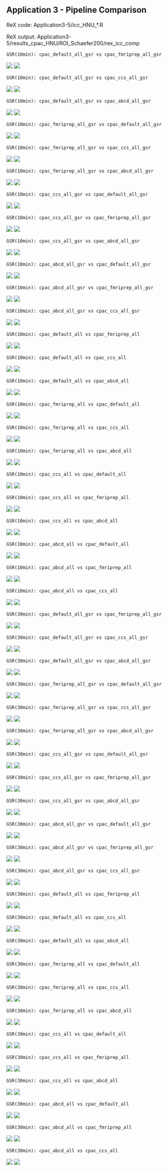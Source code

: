 ## Application 3 - Pipeline Comparison

ReX code: Application3-5/icc_HNU_*.R

ReX output: Application3-5/results_cpac_HNU/ROI_Schaefer200/rex_icc_comp

    GSR(10min): cpac_default_all_gsr vs cpac_fmriprep_all_gsr

![](Application3-5/results_cpac_HNU/ROI_Schaefer200/rex_icc_comp/PipelineComp10min_cpac_default_all_gsr-cpac_fmriprep_all_gsr_ReX_CompareICC_ChangeOfVariation_Raw.png)
![](Application3-5/results_cpac_HNU/ROI_Schaefer200/rex_icc_comp/PipelineComp10min_cpac_default_all_gsr-cpac_fmriprep_all_gsr_ReX_CompareICC_ChangeOfVariation_Normalized_GradientFlow.png)

    GSR(10min): cpac_default_all_gsr vs cpac_ccs_all_gsr

![](Application3-5/results_cpac_HNU/ROI_Schaefer200/rex_icc_comp/PipelineComp10min_cpac_default_all_gsr-cpac_ccs_all_gsr_ReX_CompareICC_ChangeOfVariation_Raw.png)
![](Application3-5/results_cpac_HNU/ROI_Schaefer200/rex_icc_comp/PipelineComp10min_cpac_default_all_gsr-cpac_ccs_all_gsr_ReX_CompareICC_ChangeOfVariation_Normalized_GradientFlow.png)

    GSR(10min): cpac_default_all_gsr vs cpac_abcd_all_gsr

![](Application3-5/results_cpac_HNU/ROI_Schaefer200/rex_icc_comp/PipelineComp10min_cpac_default_all_gsr-cpac_abcd_all_gsr_ReX_CompareICC_ChangeOfVariation_Raw.png)
![](Application3-5/results_cpac_HNU/ROI_Schaefer200/rex_icc_comp/PipelineComp10min_cpac_default_all_gsr-cpac_abcd_all_gsr_ReX_CompareICC_ChangeOfVariation_Normalized_GradientFlow.png)

    GSR(10min): cpac_fmriprep_all_gsr vs cpac_default_all_gsr

![](Application3-5/results_cpac_HNU/ROI_Schaefer200/rex_icc_comp/PipelineComp10min_cpac_fmriprep_all_gsr-cpac_default_all_gsr_ReX_CompareICC_ChangeOfVariation_Raw.png)
![](Application3-5/results_cpac_HNU/ROI_Schaefer200/rex_icc_comp/PipelineComp10min_cpac_fmriprep_all_gsr-cpac_default_all_gsr_ReX_CompareICC_ChangeOfVariation_Normalized_GradientFlow.png)

    GSR(10min): cpac_fmriprep_all_gsr vs cpac_ccs_all_gsr

![](Application3-5/results_cpac_HNU/ROI_Schaefer200/rex_icc_comp/PipelineComp10min_cpac_fmriprep_all_gsr-cpac_ccs_all_gsr_ReX_CompareICC_ChangeOfVariation_Raw.png)
![](Application3-5/results_cpac_HNU/ROI_Schaefer200/rex_icc_comp/PipelineComp10min_cpac_fmriprep_all_gsr-cpac_ccs_all_gsr_ReX_CompareICC_ChangeOfVariation_Normalized_GradientFlow.png)

    GSR(10min): cpac_fmriprep_all_gsr vs cpac_abcd_all_gsr

![](Application3-5/results_cpac_HNU/ROI_Schaefer200/rex_icc_comp/PipelineComp10min_cpac_fmriprep_all_gsr-cpac_abcd_all_gsr_ReX_CompareICC_ChangeOfVariation_Raw.png)
![](Application3-5/results_cpac_HNU/ROI_Schaefer200/rex_icc_comp/PipelineComp10min_cpac_fmriprep_all_gsr-cpac_abcd_all_gsr_ReX_CompareICC_ChangeOfVariation_Normalized_GradientFlow.png)

    GSR(10min): cpac_ccs_all_gsr vs cpac_default_all_gsr

![](Application3-5/results_cpac_HNU/ROI_Schaefer200/rex_icc_comp/PipelineComp10min_cpac_ccs_all_gsr-cpac_default_all_gsr_ReX_CompareICC_ChangeOfVariation_Raw.png)
![](Application3-5/results_cpac_HNU/ROI_Schaefer200/rex_icc_comp/PipelineComp10min_cpac_ccs_all_gsr-cpac_default_all_gsr_ReX_CompareICC_ChangeOfVariation_Normalized_GradientFlow.png)

    GSR(10min): cpac_ccs_all_gsr vs cpac_fmriprep_all_gsr

![](Application3-5/results_cpac_HNU/ROI_Schaefer200/rex_icc_comp/PipelineComp10min_cpac_ccs_all_gsr-cpac_fmriprep_all_gsr_ReX_CompareICC_ChangeOfVariation_Raw.png)
![](Application3-5/results_cpac_HNU/ROI_Schaefer200/rex_icc_comp/PipelineComp10min_cpac_ccs_all_gsr-cpac_fmriprep_all_gsr_ReX_CompareICC_ChangeOfVariation_Normalized_GradientFlow.png)

    GSR(10min): cpac_ccs_all_gsr vs cpac_abcd_all_gsr

![](Application3-5/results_cpac_HNU/ROI_Schaefer200/rex_icc_comp/PipelineComp10min_cpac_ccs_all_gsr-cpac_abcd_all_gsr_ReX_CompareICC_ChangeOfVariation_Raw.png)
![](Application3-5/results_cpac_HNU/ROI_Schaefer200/rex_icc_comp/PipelineComp10min_cpac_ccs_all_gsr-cpac_abcd_all_gsr_ReX_CompareICC_ChangeOfVariation_Normalized_GradientFlow.png)

    GSR(10min): cpac_abcd_all_gsr vs cpac_default_all_gsr

![](Application3-5/results_cpac_HNU/ROI_Schaefer200/rex_icc_comp/PipelineComp10min_cpac_abcd_all_gsr-cpac_default_all_gsr_ReX_CompareICC_ChangeOfVariation_Raw.png)
![](Application3-5/results_cpac_HNU/ROI_Schaefer200/rex_icc_comp/PipelineComp10min_cpac_abcd_all_gsr-cpac_default_all_gsr_ReX_CompareICC_ChangeOfVariation_Normalized_GradientFlow.png)

    GSR(10min): cpac_abcd_all_gsr vs cpac_fmriprep_all_gsr

![](Application3-5/results_cpac_HNU/ROI_Schaefer200/rex_icc_comp/PipelineComp10min_cpac_abcd_all_gsr-cpac_fmriprep_all_gsr_ReX_CompareICC_ChangeOfVariation_Raw.png)
![](Application3-5/results_cpac_HNU/ROI_Schaefer200/rex_icc_comp/PipelineComp10min_cpac_abcd_all_gsr-cpac_fmriprep_all_gsr_ReX_CompareICC_ChangeOfVariation_Normalized_GradientFlow.png)

    GSR(10min): cpac_abcd_all_gsr vs cpac_ccs_all_gsr

![](Application3-5/results_cpac_HNU/ROI_Schaefer200/rex_icc_comp/PipelineComp10min_cpac_abcd_all_gsr-cpac_ccs_all_gsr_ReX_CompareICC_ChangeOfVariation_Raw.png)
![](Application3-5/results_cpac_HNU/ROI_Schaefer200/rex_icc_comp/PipelineComp10min_cpac_abcd_all_gsr-cpac_ccs_all_gsr_ReX_CompareICC_ChangeOfVariation_Normalized_GradientFlow.png)

    GSR(10min): cpac_default_all vs cpac_fmriprep_all

![](Application3-5/results_cpac_HNU/ROI_Schaefer200/rex_icc_comp/PipelineComp10min_cpac_default_all-cpac_fmriprep_all_ReX_CompareICC_ChangeOfVariation_Raw.png)
![](Application3-5/results_cpac_HNU/ROI_Schaefer200/rex_icc_comp/PipelineComp10min_cpac_default_all-cpac_fmriprep_all_ReX_CompareICC_ChangeOfVariation_Normalized_GradientFlow.png)

    GSR(10min): cpac_default_all vs cpac_ccs_all

![](Application3-5/results_cpac_HNU/ROI_Schaefer200/rex_icc_comp/PipelineComp10min_cpac_default_all-cpac_ccs_all_ReX_CompareICC_ChangeOfVariation_Raw.png)
![](Application3-5/results_cpac_HNU/ROI_Schaefer200/rex_icc_comp/PipelineComp10min_cpac_default_all-cpac_ccs_all_ReX_CompareICC_ChangeOfVariation_Normalized_GradientFlow.png)

    GSR(10min): cpac_default_all vs cpac_abcd_all

![](Application3-5/results_cpac_HNU/ROI_Schaefer200/rex_icc_comp/PipelineComp10min_cpac_default_all-cpac_abcd_all_ReX_CompareICC_ChangeOfVariation_Raw.png)
![](Application3-5/results_cpac_HNU/ROI_Schaefer200/rex_icc_comp/PipelineComp10min_cpac_default_all-cpac_abcd_all_ReX_CompareICC_ChangeOfVariation_Normalized_GradientFlow.png)

    GSR(10min): cpac_fmriprep_all vs cpac_default_all

![](Application3-5/results_cpac_HNU/ROI_Schaefer200/rex_icc_comp/PipelineComp10min_cpac_fmriprep_all-cpac_default_all_ReX_CompareICC_ChangeOfVariation_Raw.png)
![](Application3-5/results_cpac_HNU/ROI_Schaefer200/rex_icc_comp/PipelineComp10min_cpac_fmriprep_all-cpac_default_all_ReX_CompareICC_ChangeOfVariation_Normalized_GradientFlow.png)

    GSR(10min): cpac_fmriprep_all vs cpac_ccs_all

![](Application3-5/results_cpac_HNU/ROI_Schaefer200/rex_icc_comp/PipelineComp10min_cpac_fmriprep_all-cpac_ccs_all_ReX_CompareICC_ChangeOfVariation_Raw.png)
![](Application3-5/results_cpac_HNU/ROI_Schaefer200/rex_icc_comp/PipelineComp10min_cpac_fmriprep_all-cpac_ccs_all_ReX_CompareICC_ChangeOfVariation_Normalized_GradientFlow.png)

    GSR(10min): cpac_fmriprep_all vs cpac_abcd_all

![](Application3-5/results_cpac_HNU/ROI_Schaefer200/rex_icc_comp/PipelineComp10min_cpac_fmriprep_all-cpac_abcd_all_ReX_CompareICC_ChangeOfVariation_Raw.png)
![](Application3-5/results_cpac_HNU/ROI_Schaefer200/rex_icc_comp/PipelineComp10min_cpac_fmriprep_all-cpac_abcd_all_ReX_CompareICC_ChangeOfVariation_Normalized_GradientFlow.png)

    GSR(10min): cpac_ccs_all vs cpac_default_all

![](Application3-5/results_cpac_HNU/ROI_Schaefer200/rex_icc_comp/PipelineComp10min_cpac_ccs_all-cpac_default_all_ReX_CompareICC_ChangeOfVariation_Raw.png)
![](Application3-5/results_cpac_HNU/ROI_Schaefer200/rex_icc_comp/PipelineComp10min_cpac_ccs_all-cpac_default_all_ReX_CompareICC_ChangeOfVariation_Normalized_GradientFlow.png)

    GSR(10min): cpac_ccs_all vs cpac_fmriprep_all

![](Application3-5/results_cpac_HNU/ROI_Schaefer200/rex_icc_comp/PipelineComp10min_cpac_ccs_all-cpac_fmriprep_all_ReX_CompareICC_ChangeOfVariation_Raw.png)
![](Application3-5/results_cpac_HNU/ROI_Schaefer200/rex_icc_comp/PipelineComp10min_cpac_ccs_all-cpac_fmriprep_all_ReX_CompareICC_ChangeOfVariation_Normalized_GradientFlow.png)

    GSR(10min): cpac_ccs_all vs cpac_abcd_all

![](Application3-5/results_cpac_HNU/ROI_Schaefer200/rex_icc_comp/PipelineComp10min_cpac_ccs_all-cpac_abcd_all_ReX_CompareICC_ChangeOfVariation_Raw.png)
![](Application3-5/results_cpac_HNU/ROI_Schaefer200/rex_icc_comp/PipelineComp10min_cpac_ccs_all-cpac_abcd_all_ReX_CompareICC_ChangeOfVariation_Normalized_GradientFlow.png)

    GSR(10min): cpac_abcd_all vs cpac_default_all

![](Application3-5/results_cpac_HNU/ROI_Schaefer200/rex_icc_comp/PipelineComp10min_cpac_abcd_all-cpac_default_all_ReX_CompareICC_ChangeOfVariation_Raw.png)
![](Application3-5/results_cpac_HNU/ROI_Schaefer200/rex_icc_comp/PipelineComp10min_cpac_abcd_all-cpac_default_all_ReX_CompareICC_ChangeOfVariation_Normalized_GradientFlow.png)

    GSR(10min): cpac_abcd_all vs cpac_fmriprep_all

![](Application3-5/results_cpac_HNU/ROI_Schaefer200/rex_icc_comp/PipelineComp10min_cpac_abcd_all-cpac_fmriprep_all_ReX_CompareICC_ChangeOfVariation_Raw.png)
![](Application3-5/results_cpac_HNU/ROI_Schaefer200/rex_icc_comp/PipelineComp10min_cpac_abcd_all-cpac_fmriprep_all_ReX_CompareICC_ChangeOfVariation_Normalized_GradientFlow.png)

    GSR(10min): cpac_abcd_all vs cpac_ccs_all

![](Application3-5/results_cpac_HNU/ROI_Schaefer200/rex_icc_comp/PipelineComp10min_cpac_abcd_all-cpac_ccs_all_ReX_CompareICC_ChangeOfVariation_Raw.png)
![](Application3-5/results_cpac_HNU/ROI_Schaefer200/rex_icc_comp/PipelineComp10min_cpac_abcd_all-cpac_ccs_all_ReX_CompareICC_ChangeOfVariation_Normalized_GradientFlow.png)

    GSR(30min): cpac_default_all_gsr vs cpac_fmriprep_all_gsr

![](Application3-5/results_cpac_HNU/ROI_Schaefer200/rex_icc_comp/PipelineComp30min_cpac_default_all_gsr-cpac_fmriprep_all_gsr_ReX_CompareICC_ChangeOfVariation_Raw.png)
![](Application3-5/results_cpac_HNU/ROI_Schaefer200/rex_icc_comp/PipelineComp30min_cpac_default_all_gsr-cpac_fmriprep_all_gsr_ReX_CompareICC_ChangeOfVariation_Normalized_GradientFlow.png)

    GSR(30min): cpac_default_all_gsr vs cpac_ccs_all_gsr

![](Application3-5/results_cpac_HNU/ROI_Schaefer200/rex_icc_comp/PipelineComp30min_cpac_default_all_gsr-cpac_ccs_all_gsr_ReX_CompareICC_ChangeOfVariation_Raw.png)
![](Application3-5/results_cpac_HNU/ROI_Schaefer200/rex_icc_comp/PipelineComp30min_cpac_default_all_gsr-cpac_ccs_all_gsr_ReX_CompareICC_ChangeOfVariation_Normalized_GradientFlow.png)

    GSR(30min): cpac_default_all_gsr vs cpac_abcd_all_gsr

![](Application3-5/results_cpac_HNU/ROI_Schaefer200/rex_icc_comp/PipelineComp30min_cpac_default_all_gsr-cpac_abcd_all_gsr_ReX_CompareICC_ChangeOfVariation_Raw.png)
![](Application3-5/results_cpac_HNU/ROI_Schaefer200/rex_icc_comp/PipelineComp30min_cpac_default_all_gsr-cpac_abcd_all_gsr_ReX_CompareICC_ChangeOfVariation_Normalized_GradientFlow.png)

    GSR(30min): cpac_fmriprep_all_gsr vs cpac_default_all_gsr

![](Application3-5/results_cpac_HNU/ROI_Schaefer200/rex_icc_comp/PipelineComp30min_cpac_fmriprep_all_gsr-cpac_default_all_gsr_ReX_CompareICC_ChangeOfVariation_Raw.png)
![](Application3-5/results_cpac_HNU/ROI_Schaefer200/rex_icc_comp/PipelineComp30min_cpac_fmriprep_all_gsr-cpac_default_all_gsr_ReX_CompareICC_ChangeOfVariation_Normalized_GradientFlow.png)

    GSR(30min): cpac_fmriprep_all_gsr vs cpac_ccs_all_gsr

![](Application3-5/results_cpac_HNU/ROI_Schaefer200/rex_icc_comp/PipelineComp30min_cpac_fmriprep_all_gsr-cpac_ccs_all_gsr_ReX_CompareICC_ChangeOfVariation_Raw.png)
![](Application3-5/results_cpac_HNU/ROI_Schaefer200/rex_icc_comp/PipelineComp30min_cpac_fmriprep_all_gsr-cpac_ccs_all_gsr_ReX_CompareICC_ChangeOfVariation_Normalized_GradientFlow.png)

    GSR(30min): cpac_fmriprep_all_gsr vs cpac_abcd_all_gsr

![](Application3-5/results_cpac_HNU/ROI_Schaefer200/rex_icc_comp/PipelineComp30min_cpac_fmriprep_all_gsr-cpac_abcd_all_gsr_ReX_CompareICC_ChangeOfVariation_Raw.png)
![](Application3-5/results_cpac_HNU/ROI_Schaefer200/rex_icc_comp/PipelineComp30min_cpac_fmriprep_all_gsr-cpac_abcd_all_gsr_ReX_CompareICC_ChangeOfVariation_Normalized_GradientFlow.png)

    GSR(30min): cpac_ccs_all_gsr vs cpac_default_all_gsr

![](Application3-5/results_cpac_HNU/ROI_Schaefer200/rex_icc_comp/PipelineComp30min_cpac_ccs_all_gsr-cpac_default_all_gsr_ReX_CompareICC_ChangeOfVariation_Raw.png)
![](Application3-5/results_cpac_HNU/ROI_Schaefer200/rex_icc_comp/PipelineComp30min_cpac_ccs_all_gsr-cpac_default_all_gsr_ReX_CompareICC_ChangeOfVariation_Normalized_GradientFlow.png)

    GSR(30min): cpac_ccs_all_gsr vs cpac_fmriprep_all_gsr

![](Application3-5/results_cpac_HNU/ROI_Schaefer200/rex_icc_comp/PipelineComp30min_cpac_ccs_all_gsr-cpac_fmriprep_all_gsr_ReX_CompareICC_ChangeOfVariation_Raw.png)
![](Application3-5/results_cpac_HNU/ROI_Schaefer200/rex_icc_comp/PipelineComp30min_cpac_ccs_all_gsr-cpac_fmriprep_all_gsr_ReX_CompareICC_ChangeOfVariation_Normalized_GradientFlow.png)

    GSR(30min): cpac_ccs_all_gsr vs cpac_abcd_all_gsr

![](Application3-5/results_cpac_HNU/ROI_Schaefer200/rex_icc_comp/PipelineComp30min_cpac_ccs_all_gsr-cpac_abcd_all_gsr_ReX_CompareICC_ChangeOfVariation_Raw.png)
![](Application3-5/results_cpac_HNU/ROI_Schaefer200/rex_icc_comp/PipelineComp30min_cpac_ccs_all_gsr-cpac_abcd_all_gsr_ReX_CompareICC_ChangeOfVariation_Normalized_GradientFlow.png)

    GSR(30min): cpac_abcd_all_gsr vs cpac_default_all_gsr

![](Application3-5/results_cpac_HNU/ROI_Schaefer200/rex_icc_comp/PipelineComp30min_cpac_abcd_all_gsr-cpac_default_all_gsr_ReX_CompareICC_ChangeOfVariation_Raw.png)
![](Application3-5/results_cpac_HNU/ROI_Schaefer200/rex_icc_comp/PipelineComp30min_cpac_abcd_all_gsr-cpac_default_all_gsr_ReX_CompareICC_ChangeOfVariation_Normalized_GradientFlow.png)

    GSR(30min): cpac_abcd_all_gsr vs cpac_fmriprep_all_gsr

![](Application3-5/results_cpac_HNU/ROI_Schaefer200/rex_icc_comp/PipelineComp30min_cpac_abcd_all_gsr-cpac_fmriprep_all_gsr_ReX_CompareICC_ChangeOfVariation_Raw.png)
![](Application3-5/results_cpac_HNU/ROI_Schaefer200/rex_icc_comp/PipelineComp30min_cpac_abcd_all_gsr-cpac_fmriprep_all_gsr_ReX_CompareICC_ChangeOfVariation_Normalized_GradientFlow.png)

    GSR(30min): cpac_abcd_all_gsr vs cpac_ccs_all_gsr

![](Application3-5/results_cpac_HNU/ROI_Schaefer200/rex_icc_comp/PipelineComp30min_cpac_abcd_all_gsr-cpac_ccs_all_gsr_ReX_CompareICC_ChangeOfVariation_Raw.png)
![](Application3-5/results_cpac_HNU/ROI_Schaefer200/rex_icc_comp/PipelineComp30min_cpac_abcd_all_gsr-cpac_ccs_all_gsr_ReX_CompareICC_ChangeOfVariation_Normalized_GradientFlow.png)

    GSR(30min): cpac_default_all vs cpac_fmriprep_all

![](Application3-5/results_cpac_HNU/ROI_Schaefer200/rex_icc_comp/PipelineComp30min_cpac_default_all-cpac_fmriprep_all_ReX_CompareICC_ChangeOfVariation_Raw.png)
![](Application3-5/results_cpac_HNU/ROI_Schaefer200/rex_icc_comp/PipelineComp30min_cpac_default_all-cpac_fmriprep_all_ReX_CompareICC_ChangeOfVariation_Normalized_GradientFlow.png)

    GSR(30min): cpac_default_all vs cpac_ccs_all

![](Application3-5/results_cpac_HNU/ROI_Schaefer200/rex_icc_comp/PipelineComp30min_cpac_default_all-cpac_ccs_all_ReX_CompareICC_ChangeOfVariation_Raw.png)
![](Application3-5/results_cpac_HNU/ROI_Schaefer200/rex_icc_comp/PipelineComp30min_cpac_default_all-cpac_ccs_all_ReX_CompareICC_ChangeOfVariation_Normalized_GradientFlow.png)

    GSR(30min): cpac_default_all vs cpac_abcd_all

![](Application3-5/results_cpac_HNU/ROI_Schaefer200/rex_icc_comp/PipelineComp30min_cpac_default_all-cpac_abcd_all_ReX_CompareICC_ChangeOfVariation_Raw.png)
![](Application3-5/results_cpac_HNU/ROI_Schaefer200/rex_icc_comp/PipelineComp30min_cpac_default_all-cpac_abcd_all_ReX_CompareICC_ChangeOfVariation_Normalized_GradientFlow.png)

    GSR(30min): cpac_fmriprep_all vs cpac_default_all

![](Application3-5/results_cpac_HNU/ROI_Schaefer200/rex_icc_comp/PipelineComp30min_cpac_fmriprep_all-cpac_default_all_ReX_CompareICC_ChangeOfVariation_Raw.png)
![](Application3-5/results_cpac_HNU/ROI_Schaefer200/rex_icc_comp/PipelineComp30min_cpac_fmriprep_all-cpac_default_all_ReX_CompareICC_ChangeOfVariation_Normalized_GradientFlow.png)

    GSR(30min): cpac_fmriprep_all vs cpac_ccs_all

![](Application3-5/results_cpac_HNU/ROI_Schaefer200/rex_icc_comp/PipelineComp30min_cpac_fmriprep_all-cpac_ccs_all_ReX_CompareICC_ChangeOfVariation_Raw.png)
![](Application3-5/results_cpac_HNU/ROI_Schaefer200/rex_icc_comp/PipelineComp30min_cpac_fmriprep_all-cpac_ccs_all_ReX_CompareICC_ChangeOfVariation_Normalized_GradientFlow.png)

    GSR(30min): cpac_fmriprep_all vs cpac_abcd_all

![](Application3-5/results_cpac_HNU/ROI_Schaefer200/rex_icc_comp/PipelineComp30min_cpac_fmriprep_all-cpac_abcd_all_ReX_CompareICC_ChangeOfVariation_Raw.png)
![](Application3-5/results_cpac_HNU/ROI_Schaefer200/rex_icc_comp/PipelineComp30min_cpac_fmriprep_all-cpac_abcd_all_ReX_CompareICC_ChangeOfVariation_Normalized_GradientFlow.png)

    GSR(30min): cpac_ccs_all vs cpac_default_all

![](Application3-5/results_cpac_HNU/ROI_Schaefer200/rex_icc_comp/PipelineComp30min_cpac_ccs_all-cpac_default_all_ReX_CompareICC_ChangeOfVariation_Raw.png)
![](Application3-5/results_cpac_HNU/ROI_Schaefer200/rex_icc_comp/PipelineComp30min_cpac_ccs_all-cpac_default_all_ReX_CompareICC_ChangeOfVariation_Normalized_GradientFlow.png)

    GSR(30min): cpac_ccs_all vs cpac_fmriprep_all

![](Application3-5/results_cpac_HNU/ROI_Schaefer200/rex_icc_comp/PipelineComp30min_cpac_ccs_all-cpac_fmriprep_all_ReX_CompareICC_ChangeOfVariation_Raw.png)
![](Application3-5/results_cpac_HNU/ROI_Schaefer200/rex_icc_comp/PipelineComp30min_cpac_ccs_all-cpac_fmriprep_all_ReX_CompareICC_ChangeOfVariation_Normalized_GradientFlow.png)

    GSR(30min): cpac_ccs_all vs cpac_abcd_all

![](Application3-5/results_cpac_HNU/ROI_Schaefer200/rex_icc_comp/PipelineComp30min_cpac_ccs_all-cpac_abcd_all_ReX_CompareICC_ChangeOfVariation_Raw.png)
![](Application3-5/results_cpac_HNU/ROI_Schaefer200/rex_icc_comp/PipelineComp30min_cpac_ccs_all-cpac_abcd_all_ReX_CompareICC_ChangeOfVariation_Normalized_GradientFlow.png)

    GSR(30min): cpac_abcd_all vs cpac_default_all

![](Application3-5/results_cpac_HNU/ROI_Schaefer200/rex_icc_comp/PipelineComp30min_cpac_abcd_all-cpac_default_all_ReX_CompareICC_ChangeOfVariation_Raw.png)
![](Application3-5/results_cpac_HNU/ROI_Schaefer200/rex_icc_comp/PipelineComp30min_cpac_abcd_all-cpac_default_all_ReX_CompareICC_ChangeOfVariation_Normalized_GradientFlow.png)

    GSR(30min): cpac_abcd_all vs cpac_fmriprep_all

![](Application3-5/results_cpac_HNU/ROI_Schaefer200/rex_icc_comp/PipelineComp30min_cpac_abcd_all-cpac_fmriprep_all_ReX_CompareICC_ChangeOfVariation_Raw.png)
![](Application3-5/results_cpac_HNU/ROI_Schaefer200/rex_icc_comp/PipelineComp30min_cpac_abcd_all-cpac_fmriprep_all_ReX_CompareICC_ChangeOfVariation_Normalized_GradientFlow.png)

    GSR(30min): cpac_abcd_all vs cpac_ccs_all

![](Application3-5/results_cpac_HNU/ROI_Schaefer200/rex_icc_comp/PipelineComp30min_cpac_abcd_all-cpac_ccs_all_ReX_CompareICC_ChangeOfVariation_Raw.png)
![](Application3-5/results_cpac_HNU/ROI_Schaefer200/rex_icc_comp/PipelineComp30min_cpac_abcd_all-cpac_ccs_all_ReX_CompareICC_ChangeOfVariation_Normalized_GradientFlow.png)